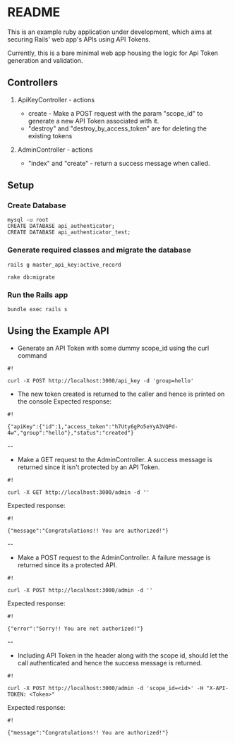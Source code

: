 # README #

This is an example ruby application under development, which aims at securing Rails' web app's APIs using API Tokens. 

Currently, this is a bare minimal web app housing the logic for Api Token generation and validation.


## Controllers ##

1) ApiKeyController - actions
   * create - Make a POST request with the param "scope_id" to generate a new API Token associated with it.
   * "destroy" and "destroy_by_access_token" are for deleting the existing tokens

1) AdminController - actions
   * "index" and "create" - return a success message when called.

## Setup ##
### Create Database ###
    mysql -u root
    CREATE DATABASE api_authenticator;
    CREATE DATABASE api_authenticator_test;

### Generate required classes and migrate the database ###

    rails g master_api_key:active_record

    rake db:migrate
### Run the Rails app ###
    bundle exec rails s


## Using the Example API ##
* Generate an API Token with some dummy scope_id using the curl command
     

```
#!

curl -X POST http://localhost:3000/api_key -d 'group=hello'
```

* The new token created is returned to the caller and hence is printed on the console
  Expected response:

```
#!

{"apiKey":{"id":1,"access_token":"h7Uty6gPo5eYyA3VQPd-4w","group":"hello"},"status":"created"}
```
--

* Make a GET request to the AdminController. A success message is returned since it isn't protected by an API Token.
```
#!

curl -X GET http://localhost:3000/admin -d ''
```

Expected response:

```
#!

{"message":"Congratulations!! You are authorized!"}
```

--

* Make a POST request to the AdminController. A failure message is returned since its a protected API.

```
#!

curl -X POST http://localhost:3000/admin -d ''
```

  Expected response:

```
#!

{"error":"Sorry!! You are not authorized!"}
```

--

* Including API Token in the header along with the scope id, should let the call authenticated and hence the success message is returned.

```
#!

curl -X POST http://localhost:3000/admin -d 'scope_id=<id>' -H "X-API-TOKEN: <Token>"
```

  Expected response:

```
#!

{"message":"Congratulations!! You are authorized!"}
```